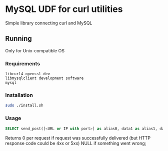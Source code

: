 # MySQL UDF for curl utilities

Simple library connecting curl and MySQL

## Running

Only for Unix-compatible OS

### Requirements

``` text
libcurl4-openssl-dev
libmysqlclient development software
mysql
```

### Installation

``` bash
sudo ./install.sh
```

### Usage

``` sql
SELECT send_post([<URL or IP with port>] as alias0, data1 as alias1, data2 as alias2, ...) FROM ...;
```

Returns 0 per request if request was successfully delivered (but HTTP response code could be 4xx or 5xx)
NULL if something went wrong;
